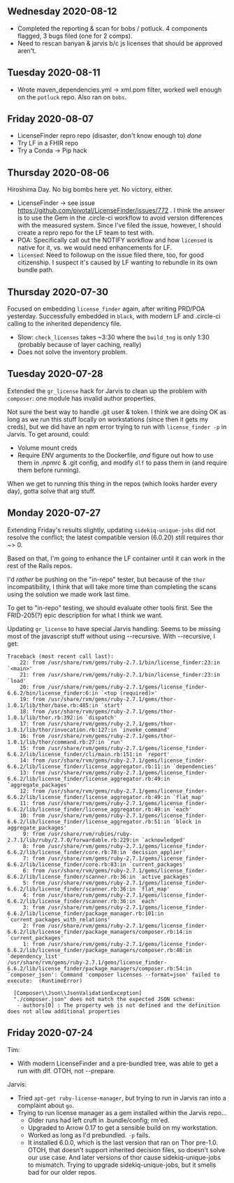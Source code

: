 ## Wednesday 2020-08-12

* Completed the reporting & scan for bobs / potluck. 4 components flagged, 3 bugs filed (one for 2 comps).
* Need to rescan banyan & jarvis b/c js licenses that should be approved aren't.

## Tuesday 2020-08-11

* Wrote maven\_dependencies.yml -> xml.pom filter, worked well enough on the
  `potluck` repo. Also ran on `bobs`.

## Friday 2020-08-07

* LicenseFinder repro repo (disaster, don't know enough to) *done*
* Try LF in a FHIR repo
* Try a Conda -> Pip hack

## Thursday 2020-08-06

Hiroshima Day.  No big bombs here yet. No victory, either.
* LicenseFinder -> see issue https://github.com/pivotal/LicenseFinder/issues/772 .
  I think the answer is to use the Gem in the .circle-ci workflow to avoid version
  differences with the measured system.  Since I've filed the issue, however,
  I should create a repro repo for the LF team to test with.
* POA: Specifically call out the NOTIFY workflow and how `licensed` is native
  for it, vs. we would need enhancements for LF.
* `licensed`: Need to followup on the issue filed there, too, for good
  citizenship. I suspect it's caused by LF wanting to rebundle in its own
  bundle path.

## Thursday 2020-07-30

Focused on embedding `license_finder` again, after writing PRD/POA yesterday.
Successfully embedded in `black`, with modern LF and .circle-ci calling to the
inherited dependency file.

* Slow: `check_licenses` takes ~3:30 where the `build_tng` is only 1:30 (probably because of layer caching, really)
* Does not solve the inventory problem.

## Tuesday  2020-07-28

Extended the `gr_license` hack for Jarvis to clean up the problem with
`composer`: one module has invalid author properties.

Not sure the best way to handle .git user & token.  I think we are
doing OK as long as we run this stuff locally on workstations (since
then it gets my creds), but we did have an npm error trying to run with
`license_finder -p` in Jarvis.  To get around, could:

* Volume mount creds
* Require ENV arguments to the Dockerfile, *and* figure out how to use
  them in .npmrc & .git config, and modify `dlf` to pass them in (and
  require them before running).

When we get to running this thing in the repos (which looks harder every
day), gotta solve that arg stuff.

## Monday 2020-07-27

Extending Friday's results slightly, updating `sidekiq-unique-jobs` did not
resolve the conflict; the latest compatible version (6.0.20) still requires
thor ~> 0.

Based on that, I'm going to enhance the LF container until
it can work in the rest of the Rails repos.

I'd *rather* be pushing on the "in-repo" tester, but because of the
`thor` incompatibility, I think that will take more time than completing
the scans using the solution we made work last time.

To get to "in-repo" testing, we should evaluate other tools first. See
the FRID-205(?) epic description for what I think we want.

Updating `gr_license` to have special Jarvis handling. Seems to be missing
most of the javascript stuff without using --recursive. With --recursive,
I get:

```
Traceback (most recent call last):
	22: from /usr/share/rvm/gems/ruby-2.7.1/bin/license_finder:23:in `<main>'
	21: from /usr/share/rvm/gems/ruby-2.7.1/bin/license_finder:23:in `load'
	20: from /usr/share/rvm/gems/ruby-2.7.1/gems/license_finder-6.6.2/bin/license_finder:6:in `<top (required)>'
	19: from /usr/share/rvm/gems/ruby-2.7.1/gems/thor-1.0.1/lib/thor/base.rb:485:in `start'
	18: from /usr/share/rvm/gems/ruby-2.7.1/gems/thor-1.0.1/lib/thor.rb:392:in `dispatch'
	17: from /usr/share/rvm/gems/ruby-2.7.1/gems/thor-1.0.1/lib/thor/invocation.rb:127:in `invoke_command'
	16: from /usr/share/rvm/gems/ruby-2.7.1/gems/thor-1.0.1/lib/thor/command.rb:27:in `run'
	15: from /usr/share/rvm/gems/ruby-2.7.1/gems/license_finder-6.6.2/lib/license_finder/cli/main.rb:151:in `report'
	14: from /usr/share/rvm/gems/ruby-2.7.1/gems/license_finder-6.6.2/lib/license_finder/license_aggregator.rb:11:in `dependencies'
	13: from /usr/share/rvm/gems/ruby-2.7.1/gems/license_finder-6.6.2/lib/license_finder/license_aggregator.rb:49:in `aggregate_packages'
	12: from /usr/share/rvm/gems/ruby-2.7.1/gems/license_finder-6.6.2/lib/license_finder/license_aggregator.rb:49:in `flat_map'
	11: from /usr/share/rvm/gems/ruby-2.7.1/gems/license_finder-6.6.2/lib/license_finder/license_aggregator.rb:49:in `each'
	10: from /usr/share/rvm/gems/ruby-2.7.1/gems/license_finder-6.6.2/lib/license_finder/license_aggregator.rb:51:in `block in aggregate_packages'
	 9: from /usr/share/rvm/rubies/ruby-2.7.1/lib/ruby/2.7.0/forwardable.rb:229:in `acknowledged'
	 8: from /usr/share/rvm/gems/ruby-2.7.1/gems/license_finder-6.6.2/lib/license_finder/core.rb:78:in `decision_applier'
	 7: from /usr/share/rvm/gems/ruby-2.7.1/gems/license_finder-6.6.2/lib/license_finder/core.rb:83:in `current_packages'
	 6: from /usr/share/rvm/gems/ruby-2.7.1/gems/license_finder-6.6.2/lib/license_finder/scanner.rb:36:in `active_packages'
	 5: from /usr/share/rvm/gems/ruby-2.7.1/gems/license_finder-6.6.2/lib/license_finder/scanner.rb:36:in `flat_map'
	 4: from /usr/share/rvm/gems/ruby-2.7.1/gems/license_finder-6.6.2/lib/license_finder/scanner.rb:36:in `each'
	 3: from /usr/share/rvm/gems/ruby-2.7.1/gems/license_finder-6.6.2/lib/license_finder/package_manager.rb:101:in `current_packages_with_relations'
	 2: from /usr/share/rvm/gems/ruby-2.7.1/gems/license_finder-6.6.2/lib/license_finder/package_managers/composer.rb:14:in `current_packages'
	 1: from /usr/share/rvm/gems/ruby-2.7.1/gems/license_finder-6.6.2/lib/license_finder/package_managers/composer.rb:48:in `dependency_list'
/usr/share/rvm/gems/ruby-2.7.1/gems/license_finder-6.6.2/lib/license_finder/package_managers/composer.rb:54:in `composer_json': Command 'composer licenses --format=json' failed to execute:  (RuntimeError)

  [Composer\\Json\\JsonValidationException]
  "./composer.json" does not match the expected JSON schema:
   - authors[0] : The property web is not defined and the definition does not allow additional properties

```

## Friday 2020-07-24

Tim:
* With modern LicenseFinder and a pre-bundled tree, was able to get  a run with dlf. OTOH, not --prepare.

Jarvis:
* Tried `apt-get ruby-license-manager`, but trying to run in Jarvis ran into a complaint about `go`.
* Trying to run license manager as a gem installed within the Jarvis repo...
  * Older runs had left cruft in .bundle/config; rm'ed.
  * Upgraded to Arrow 0.17 to get a sensible build on my workstation.
  * Worked as long as I'd prebundled.  `-p` fails.
  * It installed 6.0.0, which is the last version that ran on Thor
    pre-1.0. OTOH, that doesn't support inherited decision files, so doesn't
    solve our use case. And later versions of thor cause sidekiq-unique-jobs
    to mismatch. Trying to upgrade sidekiq-unique-jobs, but it smells bad
    for our older repos.



